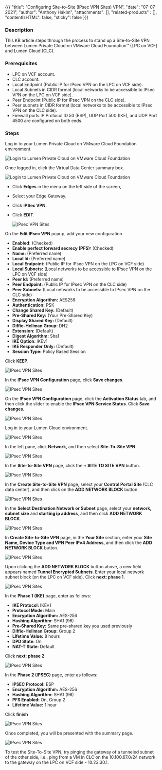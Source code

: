{{{
  "title": "Configuring Site-to-Site (IPsec VPN Sites) VPN",
  "date": "07-07-2021",
  "author": "Anthony Hakim",
  "attachments": [],
  "related-products" : [],
  "contentIsHTML": false,
  "sticky": false
}}}

### Description
This KB article steps through the process to stand up a Site-to-Site VPN between Lumen Private Cloud on VMware Cloud Foundation™ (LPC on VCF) and Lumen Cloud (CLC).

### Prerequisites
* LPC on VCF account.
* CLC account.
* Local Endpoint (Public IP for IPsec VPN on the LPC on VCF side).
* Local Subnets in CIDR format (local networks to be accessible to IPsec VPN on the LPC on VCF side).
* Peer Endpoint (Public IP for IPsec VPN on the CLC side).
* Peer subnets in CIDR format (local networks to be accessible to IPsec VPN on the CLC side).
* Firewall ports IP Protocol ID 50 (ESP), UDP Port 500 (IKE), and UDP Port 4500 are configured on both ends.

### Steps
Log in to your Lumen Private Cloud on VMware Cloud Foundation environment.

  ![Login to Lumen Private Cloud on VMware Cloud Foundation](../../images/dccf/login-html5.png)

Once logged in, click the Virtual Data Center summary box.

![Login to Lumen Private Cloud on VMware Cloud Foundation](../../images/dccf/data-centers-summary.png)

* Click __Edges__ in the menu on the left side of the screen, 
* Select your Edge Gateway.
* Click __IPSec VPN__. 
* Click __EDIT__. 

  ![IPsec VPN Sites](../../images/dccf/s2svpn1.png)

 On the __Edit IPsec VPN__ popup, add your new configuration.

 - __Enabled:__ (Checked)
 - __Enable perfect forward secrecy (PFS):__ (Checked)
 - __Name:__ (Preferred name)
 - __Local Id:__ (Preferred name)
 - __Local Endpoint:__ (Public IP for IPsec VPN on the LPC on VCF side)
 - __Local Subnets:__ (Local networks to be accessible to IPsec VPN on the LPC on VCF side)
 - __Peer Id:__ (Preferred name)
 - __Peer Endpoint:__ (Public IP for IPsec VPN on the CLC side)
 - __Peer Subnets:__ (Local networks to be accessible to IPsec VPN on the CLC side)
 - __Encryption Algorithm:__ AES256
 - __Authentication:__ PSK
 - __Change Shared Key:__ (Default)
 - __Pre-Shared Key:__ (Your Pre-Shared Key)
 - __Display Shared Key:__ (Default)
 - __Diffie-Hellman Group:__ DH2
 - __Extension:__ (Default)
 - __Digest Algorithm:__ Sha1
 - __IKE Option:__ IKEv1
 - __IKE Responder Only:__ (Default)
 - __Session Type:__ Policy Based Session
 
Click __KEEP__.

  ![IPsec VPN Sites](../../images/dccf/s2svpn3.png)

In the __IPsec VPN Configuration__ page, click __Save changes__.

  ![IPsec VPN Sites](../../images/dccf/s2svpn4.png)

On the __IPsec VPN Configuration__ page, click the __Activation Status__ tab, and then click the slider to enable the __IPsec VPN Service Status__. Click __Save changes__.

  ![IPsec VPN Sites](../../images/dccf/s2svpn5.png)

Log in to your Lumen Cloud environment.

  ![IPsec VPN Sites](../../images/dccf/s2svpn6.png)

In the left pane, click __Network__, and then select __Site-To-Site VPN__.

  ![IPsec VPN Sites](../../images/dccf/s2svpn7.png)

In the __Site-to-Site VPN__ page, click the __+ SITE TO SITE VPN__ button.

  ![IPsec VPN Sites](../../images/dccf/s2svpn8.png)

In the __Create Site-to-Site VPN__ page, select your __Control Portal Site__ (CLC data center), and then click on the __ADD NETWORK BLOCK__ button.

  ![IPsec VPN Sites](../../images/dccf/s2svpn9.png)

In the __Select Destination Network or Subnet__ page, select your __network, subnet size__ and __starting ip address__, and then click __ADD NETWORK BLOCK__.

  ![IPsec VPN Sites](../../images/dccf/s2svpn10.png)

In __Create Site-to-Site VPN__ page, in the __Your Site__ section, enter your __Site Name, Device Type and VPN Peer IPv4 Address__, and then click the __ADD NETWORK BLOCK__ button.

  ![IPsec VPN Sites](../../images/dccf/s2svpn11.png)

Upon clicking the __ADD NETWORK BLOCK__ button above, a new field appears named __Tunnel Encrypted Subnets__. Enter your local network subnet block (on the LPC on VCF side). Click __next: phase 1__.

  ![IPsec VPN Sites](../../images/dccf/s2svpn12.png)

In the __Phase 1 (IKE)__ page, enter as follows:
  - __IKE Protocol:__ IKEv1
  - __Protocol Mode:__ Main
  - __Encryption Algorithm:__ AES-256
  - __Hashing Algorithm:__ SHA1 (96)
  - __Pre-Shared Key:__ Same pre-shared key you used previously
  - __Diffie-Hellman Group:__ Group 2
  - __Lifetime Value:__ 8 hours
  - __DPD State:__ On
  - __NAT-T State:__ Default

Click __next: phase 2__

  ![IPsec VPN Sites](../../images/dccf/s2svpn13.png)

In the __Phase 2 (IPSEC)__ page, enter as follows:
  - __IPSEC Protocol:__ ESP
  - __Encryption Algorithm:__ AES-256
  - __Hashing Algorithm:__ SHA1 (96)
  - __PFS Enabled:__ On, Group 2
  - __Lifetime Value:__ 1 hour

Click __finish__

  ![IPsec VPN Sites](../../images/dccf/s2svpn14.png)

Once completed, you will be presented with the summary page.

  ![IPsec VPN Sites](../../images/dccf/s2svpn15.png)

To test the Site-To-Site VPN, try pinging the gateway of a tunneled subnet of the other side, i.e., ping from a VM in CLC on the 10.100.67.0/24 network to the gateway on the LPC on VCF side - 10.23.30.1.
